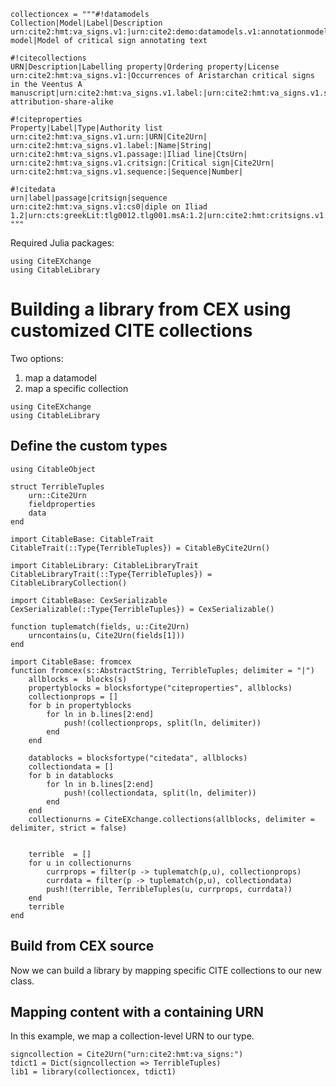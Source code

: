 

```@setup library
collectioncex = """#!datamodels
Collection|Model|Label|Description
urn:cite2:hmt:va_signs.v1:|urn:cite2:demo:datamodels.v1:annotationmodel|Annotation model|Model of critical sign annotating text

#!citecollections
URN|Description|Labelling property|Ordering property|License
urn:cite2:hmt:va_signs.v1:|Occurrences of Aristarchan critical signs in the Veentus A manuscript|urn:cite2:hmt:va_signs.v1.label:|urn:cite2:hmt:va_signs.v1.sequence:|CC-attribution-share-alike

#!citeproperties
Property|Label|Type|Authority list
urn:cite2:hmt:va_signs.v1.urn:|URN|Cite2Urn|
urn:cite2:hmt:va_signs.v1.label:|Name|String|
urn:cite2:hmt:va_signs.v1.passage:|Iliad line|CtsUrn|
urn:cite2:hmt:va_signs.v1.critsign:|Critical sign|Cite2Urn|
urn:cite2:hmt:va_signs.v1.sequence:|Sequence|Number|

#!citedata
urn|label|passage|critsign|sequence
urn:cite2:hmt:va_signs.v1:cs0|diple on Iliad 1.2|urn:cts:greekLit:tlg0012.tlg001.msA:1.2|urn:cite2:hmt:critsigns.v1:diple|0
"""
```

Required Julia packages:

```@example library
using CiteEXchange
using CitableLibrary
```

# Building a library from CEX using customized CITE collections


Two options:

1. map a datamodel
2. map a specific collection


```@example library
using CiteEXchange
using CitableLibrary
```


## Define the custom types

```@example library
using CitableObject

struct TerribleTuples
    urn::Cite2Urn
    fieldproperties
    data
end

import CitableBase: CitableTrait
CitableTrait(::Type{TerribleTuples}) = CitableByCite2Urn()

import CitableLibrary: CitableLibraryTrait
CitableLibraryTrait(::Type{TerribleTuples}) = CitableLibraryCollection()

import CitableBase: CexSerializable
CexSerializable(::Type{TerribleTuples}) = CexSerializable()

function tuplematch(fields, u::Cite2Urn)
    urncontains(u, Cite2Urn(fields[1]))
end

import CitableBase: fromcex
function fromcex(s::AbstractString, TerribleTuples; delimiter = "|")
    allblocks =  blocks(s)
    propertyblocks = blocksfortype("citeproperties", allblocks)
    collectionprops = []
    for b in propertyblocks
        for ln in b.lines[2:end]
            push!(collectionprops, split(ln, delimiter))
        end
    end

    datablocks = blocksfortype("citedata", allblocks)
    collectiondata = []
    for b in datablocks
        for ln in b.lines[2:end]
            push!(collectiondata, split(ln, delimiter))
        end
    end
    collectionurns = CiteEXchange.collections(allblocks, delimiter = delimiter, strict = false)


    terrible  = []
    for u in collectionurns
        currprops = filter(p -> tuplematch(p,u), collectionprops)
        currdata = filter(p -> tuplematch(p,u), collectiondata)
        push!(terrible, TerribleTuples(u, currprops, currdata))
    end
    terrible
end

```



## Build from CEX source

Now we can build a library by mapping specific CITE collections to our new class. 

## Mapping content with a containing URN

In this example, we map a collection-level URN to our type. 

```@example library
signcollection = Cite2Urn("urn:cite2:hmt:va_signs:")
tdict1 = Dict(signcollection => TerribleTuples)
lib1 = library(collectioncex, tdict1)
```
